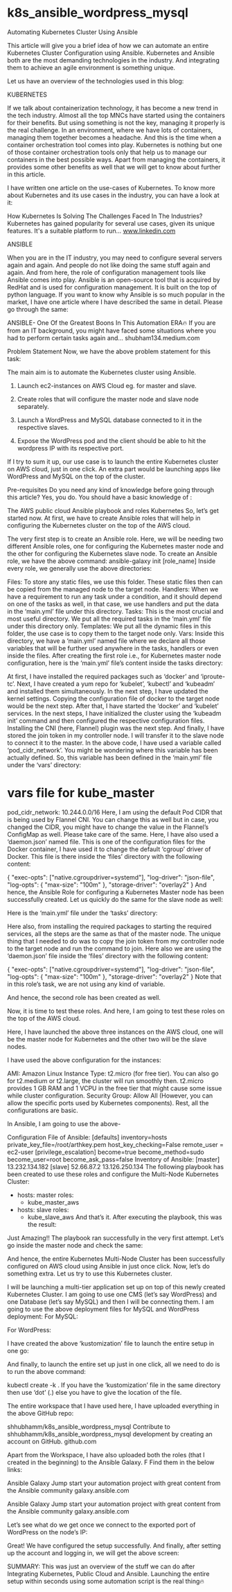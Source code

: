 # k8s_ansible_wordpress_mysql
Automating Kubernetes Cluster Using Ansible

This article will give you a brief idea of how we can automate an entire Kubernetes Cluster Configuration using Ansible.
Kubernetes and Ansible both are the most demanding technologies in the industry. And integrating them to achieve an agile environment is something unique.

Let us have an overview of the technologies used in this blog:

KUBERNETES

If we talk about containerization technology, it has become a new trend in the tech industry. Almost all the top MNCs have started using the containers for their benefits. But using something is not the key, managing it properly is the real challenge.
In an environment, where we have lots of containers, managing them together becomes a headache. And this is the time when a container orchestration tool comes into play.
Kubernetes is nothing but one of those container orchestration tools only that help us to manage our containers in the best possible ways.
Apart from managing the containers, it provides some other benefits as well that we will get to know about further in this article.

I have written one article on the use-cases of Kubernetes. To know more about Kubernetes and its use cases in the industry, you can have a look at it:

How Kubernetes Is Solving The Challenges Faced In The Industries?
Kubernetes has gained popularity for several use cases, given its unique features. It's a suitable platform to run…
www.linkedin.com

ANSIBLE

When you are in the IT industry, you may need to configure several servers again and again. And people do not like doing the same stuff again and again.
And from here, the role of configuration management tools like Ansible comes into play.
Ansible is an open-source tool that is acquired by RedHat and is used for configuration management. It is built on the top of python language.
If you want to know why Ansible is so much popular in the market, I have one article where I have described the same in detail. Please go through the same:

ANSIBLE- One Of the Greatest Boons In This Automation ERA🔥
If you are from an IT background, you might have faced some situations where you had to perform certain tasks again and…
shubham134.medium.com

Problem Statement
Now, we have the above problem statement for this task:

The main aim is to automate the Kubernetes cluster using Ansible.
1. Launch ec2-instances on AWS Cloud eg. for master and slave.

2. Create roles that will configure the master node and slave node separately.

3. Launch a WordPress and MySQL database connected to it in the respective slaves.

4. Expose the WordPress pod and the client should be able to hit the wordpress IP with its respective port.

If I try to sum it up, our use case is to launch the entire Kubernetes cluster on AWS cloud, just in one click. An extra part would be launching apps like WordPress and MySQL on the top of the cluster.

Pre-requisites
Do you need any kind of knowledge before going through this article? Yes, you do. You should have a basic knowledge of :

The AWS public cloud
Ansible playbook and roles
Kubernetes
So, let’s get started now.
At first, we have to create Ansible roles that will help in configuring the Kubernetes cluster on the top of the AWS cloud.

The very first step is to create an Ansible role. Here, we will be needing two different Ansible roles, one for configuring the Kubernetes master node and the other for configuring the Kubernetes slave node.
To create an Ansible role, we have the above command:
ansible-galaxy init [role_name]
Inside every role, we generally use the above directories:

Files: To store any static files, we use this folder. These static files then can be copied from the managed node to the target node.
Handlers: When we have a requirement to run any task under a condition, and it should depend on one of the tasks as well, in that case, we use handlers and put the data in the ‘main.yml’ file under this directory.
Tasks: This is the most crucial and most useful directory. We put all the required tasks in the ‘main.yml’ file under this directory only.
Templates: We put all the dynamic files in this folder, the use case is to copy them to the target node only.
Vars: Inside this directory, we have a ‘main.yml’ named file where we declare all those variables that will be further used anywhere in the tasks, handlers or even inside the files.
After creating the first role i.e., for Kubernetes master node configuration, here is the ‘main.yml’ file’s content inside the tasks directory:


At first, I have installed the required packages such as ‘docker’ and ‘iproute-tc’.
Next, I have created a yum repo for ‘kubelet’, ‘kubectl’ and ‘kubeadm’ and installed them simultaneously.
In the next step, I have updated the kernel settings.
Copying the configuration file of docker to the target node would be the next step.
After that, I have started the ‘docker’ and ‘kubelet’ services.
In the next steps, I have initialized the cluster using the ‘kubeadm init’ command and then configured the respective configuration files.
Installing the CNI (here, Flannel) plugin was the next step.
And finally, I have stored the join token in my controller node. I will transfer it to the slave node to connect it to the master.
In the above code, I have used a variable called ‘pod_cidr_network’. You might be wondering where this variable has been actually defined. So, this variable has been defined in the ‘main.yml’ file under the ‘vars’ directory:

# vars file for kube_master
pod_cidr_network: 10.244.0.0/16
Here, I am using the default Pod CIDR that is being used by Flannel CNI. You can change this as well but in case, you changed the CIDR, you might have to change the value in the Flannel’s ConfigMap as well. Please take care of the same.
Here, I have also used a ‘daemon.json’ named file. This is one of the configuration files for the Docker container, I have used it to change the default ‘cgroup’ driver of Docker.
This file is there inside the ‘files’ directory with the following content:

{
  "exec-opts": ["native.cgroupdriver=systemd"],
  "log-driver": "json-file",
  "log-opts": {
    "max-size": "100m"
  },
  "storage-driver": "overlay2"
}
And hence, the Ansible Role for configuring a Kubernetes Master node has been successfully created.
Let us quickly do the same for the slave node as well:

Here is the ‘main.yml’ file under the ‘tasks’ directory:


Here also, from installing the required packages to starting the required services, all the steps are the same as that of the master node.
The unique thing that I needed to do was to copy the join token from my controller node to the target node and run the command to join.
Here also we are using the ‘daemon.json’ file inside the ‘files’ directory with the following content:

{
  "exec-opts": ["native.cgroupdriver=systemd"],
  "log-driver": "json-file",
  "log-opts": {
    "max-size": "100m"
  },
  "storage-driver": "overlay2"
}
Note that in this role’s task, we are not using any kind of variable.

And hence, the second role has been created as well.

Now, it is time to test these roles. And here, I am going to test these roles on the top of the AWS cloud.

Here, I have launched the above three instances on the AWS cloud, one will be the master node for Kubernetes and the other two will be the slave nodes.


I have used the above configuration for the instances:

AMI: Amazon Linux
Instance Type: t2.micro (for free tier). You can also go for t2.medium or t2.large, the cluster will run smoothly then. t2.micro provides 1 GB RAM and 1 VCPU in the free tier that might cause some issue while cluster configuration.
Security Group: Allow All (However, you can allow the specific ports used by Kubernetes components).
Rest, all the configurations are basic.

In Ansible, I am going to use the above-

Configuration File of Ansible:
[defaults]
inventory=hosts
private_key_file=/root/arthkey.pem
host_key_checking=False
remote_user = ec2-user
[privilege_escalation]
become=true
become_method=sudo
become_user=root
become_ask_pass=false
Inventory of Ansible:
[master]
13.232.134.182
[slave]
52.66.87.2
13.126.250.134
The following playbook has been created to use these roles and configure the Multi-Node Kubernetes Cluster:

- hosts: master
  roles:
  - kube_master_aws
- hosts: slave
  roles: 
  - kube_slave_aws
And that’s it. After executing the playbook, this was the result:






Just Amazing!! The playbook ran successfully in the very first attempt.
Let’s go inside the master node and check the same:

And hence, the entire Kubernetes Multi-Node Cluster has been successfully configured on AWS cloud using Ansible in just once click.
Now, let’s do something extra. Let us try to use this Kubernetes cluster.

I will be launching a multi-tier application set up on top of this newly created Kubernetes Cluster. I am going to use one CMS (let’s say WordPress) and one Database (let’s say MySQL) and then I will be connecting them.
I am going to use the above deployment files for MySQL and WordPress deployment:
For MySQL:

For WordPress:

I have created the above ‘kustomization’ file to launch the entire setup in one go:


And finally, to launch the entire set up just in one click, all we need to do is to run the above command:

kubectl create -k .
If you have the ‘kustomization’ file in the same directory then use ‘dot’ (.) else you have to give the location of the file.

The entire workspace that I have used here, I have uploaded everything in the above GitHub repo:

shhubhamm/k8s_ansible_wordpress_mysql
Contribute to shhubhamm/k8s_ansible_wordpress_mysql development by creating an account on GitHub.
github.com

Apart from the Workspace, I have also uploaded both the roles (that I created in the beginning) to the Ansible Galaxy. F
Find them in the below links:

Ansible Galaxy
Jump start your automation project with great content from the Ansible community
galaxy.ansible.com

Ansible Galaxy
Jump start your automation project with great content from the Ansible community
galaxy.ansible.com

Let’s see what do we get once we connect to the exported port of WordPress on the node’s IP:

Great! We have configured the setup successfully.
And finally, after setting up the account and logging in, we will get the above screen:


SUMMARY:
This was just an overview of the stuff we can do after Integrating Kubernetes, Public Cloud and Ansible. Launching the entire setup within seconds using some automation script is the real thing🔥
